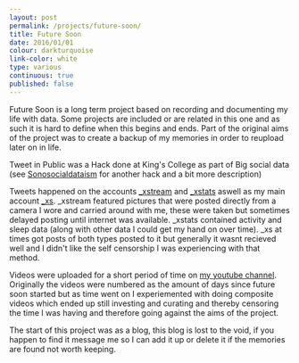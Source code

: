 ```yaml
---
layout: post
permalink: /projects/future-soon/
title: Future Soon 
date: 2016/01/01
colour: darkturquoise
link-color: white
type: various
continuous: true
published: false
---
```


Future Soon is a long term project based on recording and documenting my life with data. Some projects are included or are related in this one and as such it is hard to define when this begins and ends. Part of the original aims of the project was to create a backup of my memories in order to reupload later on in life. 

Tweet in Public was a Hack done at King's College as part of Big social data (see [Sonosocialdataism](/sonosocialdata/) for another hack and a bit more description) 

Tweets happened on the accounts [_xstream](http://twitter.com/_xstream) and [_xstats](http://twitter.com/_xstats/) aswell as my main account [_xs](http://twitter.com/_xs). _xstream featured pictures that were posted directly from a camera I wore and carried around with me, these were taken but sometimes delayed posting until internet was available. _xstats contained activity and sleep data (along with other data I could get my hand on over time). _xs at times got posts of both types posted to it but generally it wasnt recieved well and I didn't like the self censorship I was experiencing with that method. 

Videos were uploaded for a short period of time on [my youtube channel](https://www.youtube.com/user/IxtliM). Originally the videos were numbered as the amount of days since future soon started but as time went on I experiemented with doing composite videos which ended up still investing and curating and thereby censoring the time I was having and therefore going against the aims of the project. 

The start of this project was as a blog, this blog is lost to the void, if you happen to find it message me so I can add it up or delete it if the memories are found not worth keeping. 

